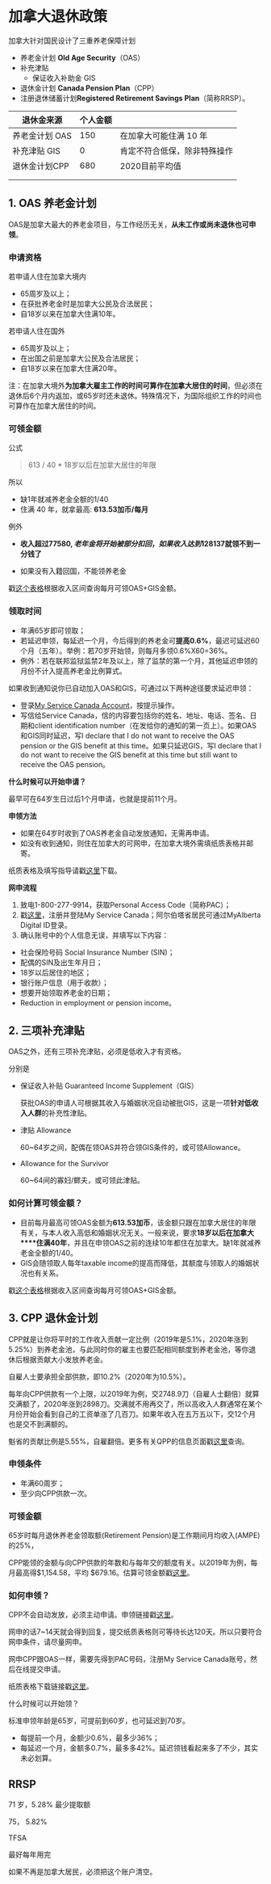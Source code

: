 # 加拿大退休政策



加拿大针对国民设计了三重养老保障计划

- 养老金计划    **Old Age Security**（OAS）    
- 补充津贴
  - 保证收入补助金 GIS
- 退休金计划    **Canada Pension Plan**（CPP）
- 注册退休储蓄计划**Registered Retirement Savings Plan**（简称RRSP）。



| 退休金来源     | 个人金额 |                              |
| -------------- | -------- | ---------------------------- |
| 养老金计划 OAS | 150      | 在加拿大可能住满 10 年       |
| 补充津贴 GIS   | 0        | 肯定不符合低保，除非特殊操作 |
| 退休金计划CPP  | 680      | 2020目前平均值               |
|                |          |                              |
|                |          |                              |



## 1. OAS 养老金计划



OAS是加拿大最大的养老金项目，与工作经历无关，**从未工作或尚未退休也可申领**。



### 申请资格

若申请人住在加拿大境内

- 65周岁及以上；
- 在获批养老金时是加拿大公民及合法居民；
- 自18岁以来在加拿大住满10年。



若申请人住在国外

- 65周岁及以上；
- 在出国之前是加拿大公民及合法居民；
- 自18岁以来在加拿大住满20年。

注：在加拿大境外**为加拿大雇主工作的时间可算作在加拿大居住的时间**，但必须在退休后6个月内返加，或65岁时还未退休。特殊情况下，为国际组织工作的时间也可算作在加拿大居住的时间。



### 可领金额



公式

> 613 / 40 * 18岁以后在加拿大居住的年限



所以

- 缺1年就减养老金全额的1/40
- 住满 40 年，就拿最高:    **613.53加币/每月**



例外

- **收入超过$77580,老年金将开始被部分扣回，如果收入达到$128137就领不到一分钱了**

- 如果没有入籍回国，不能领养老金



戳[这个表格](https://www.dealmoon.ca/exec/j?type=shopping-guide&d=629&url=https%3A%2F%2Fwww.canada.ca%2Fcontent%2Fdam%2Fcanada%2Femployment-social-development%2Fmigration%2Fdocuments%2Fassets%2Fportfolio%2Fdocs%2Fen%2Fcpp%2Foas%2Fsv-oas-jan-mar-2020.pdf)根据收入区间查询每月可领OAS+GIS金额。



### 领取时间

- 年满65岁即可领取；
- 若延迟申领，每延迟一个月，今后得到的养老金可**提高0.6%**，最迟可延迟60个月（五年）。举例：若70岁开始领，则每月多领0.6%X60=36%。
- 例外：若在联邦监狱监禁2年及以上，除了监禁的第一个月，其他延迟申领的月份不计入提高养老金比例算式。

如果收到通知说你已自动加入OAS和GIS，可通过以下两种途径要求延迟申领：

- 登录[My Service Canada Account](https://www.dealmoon.ca/exec/j?type=shopping-guide&d=629&url=https%3A%2F%2Fwww.canada.ca%2Fen%2Femployment-social-development%2Fservices%2Fmy-account%2Fhow-to-access.html)，按提示操作。
- 写信给Service Canada，信的内容要包括你的姓名、地址、电话、签名、日期和client identification number（在发给你的通知的第一页上）。如果OAS和GIS同时延迟，写I declare that I do not want to receive the OAS pension or the GIS benefit at this time。如果只延迟GIS，写I declare that I do not want to receive the GIS benefit at this time but still want to receive the OAS pension。





**什么时候可以开始申请？**

最早可在64岁生日过后1个月申请，也就是提前11个月。



**申领方法**

- 如果在64岁时收到了OAS养老金自动发放通知，无需再申请。
- 如没有收到通知，则住在加拿大的可网申，在加拿大境外需填纸质表格并邮寄。

纸质表格及填写指导请戳[这里](https://www.dealmoon.ca/exec/j?type=shopping-guide&d=629&url=https%3A%2F%2Fcatalogue.servicecanada.gc.ca%2Fcontent%2FEForms%2Fen%2FDetail.html%3FForm%3DISP3550)下载。



**网申流程**

1. 致电1-800-277-9914，获取Personal Access Code（简称PAC）；
2. 戳[这里](https://www.dealmoon.ca/exec/j?type=shopping-guide&d=629&url=https%3A%2F%2Fwww.canada.ca%2Fen%2Femployment-social-development%2Fservices%2Fmy-account%2Faccess.html)，注册并登陆My Service Canada；阿尔伯塔省居民可通过MyAlberta Digital ID登录。
3. 确认账号中的个人信息无误，并填写以下内容：

- 社会保险号码 Social Insurance Number (SIN)；
- 配偶的SIN及出生年月日；
- 18岁以后居住的地区；
- 银行账户信息（用于收款）；
- 想要开始领取养老金的日期；
- Reduction in employment or pension income。



## 2. 三项补充津贴



OAS之外，还有三项补充津贴，必须是低收入才有资格。

分别是

- 保证收入补贴 Guaranteed Income Supplement（GIS）

  获批OAS的申请人可根据其收入与婚姻状况自动被批GIS，这是一项**针对低收入人群**的补充性津贴。

- 津贴 Allowance 

  60~64岁之间，配偶在领OAS并符合领GIS条件的，或可领Allowance。

- Allowance for the Survivor

  60~64间的寡妇/鳏夫，或可领此津贴。



### 如何计算可领金额？

- 目前每月最高可领OAS金额为**613.53加币**，该金额只跟在加拿大居住的年限有关，与本人收入高低和婚姻状况无关。一般来说，要求**18岁以后在加拿大****住满40年**，并且在申领OAS之前的连续10年都住在加拿大。缺1年就减养老金全额的1/40。
- GIS会随领取人每年taxable income的提高而降低，其额度与领取人的婚姻状况也有关系。

戳[这个表格](https://www.dealmoon.ca/exec/j?type=shopping-guide&d=629&url=https%3A%2F%2Fwww.canada.ca%2Fcontent%2Fdam%2Fcanada%2Femployment-social-development%2Fmigration%2Fdocuments%2Fassets%2Fportfolio%2Fdocs%2Fen%2Fcpp%2Foas%2Fsv-oas-jan-mar-2020.pdf)根据收入区间查询每月可领OAS+GIS金额。





## 3. CPP 退休金计划



CPP就是让你将平时的工作收入贡献一定比例（2019年是5.1%，2020年涨到5.25%）到养老金池，与此同时你的雇主也要匹配相同额度到养老金池，等你退休后根据贡献大小发放养老金。

自雇人士要承担全部供款，即10.2%（2020年为10.5%）。

每年向CPP供款有一个上限，以2019年为例，交2748.9刀（自雇人士翻倍）就算交满额了，2020年涨到2898刀。交满就不用再交了，所以高收入人群通常在某个月份开始会看到自己的工资单涨了几百刀。如果年收入在五万五以下，交12个月也是交不到满额的。



魁省的贡献比例是5.55%，自雇翻倍。更多有关QPP的信息页面戳[这里](https://www.dealmoon.ca/exec/j?type=shopping-guide&d=629&url=https%3A%2F%2Fwww.rrq.gouv.qc.ca%2Fen%2Fprogrammes%2Fregime_rentes%2FPages%2Fregime_rentes.aspx)查询。

### 申领条件

- 年满60周岁；
- 至少向CPP供款一次。

###  可领金额



65岁时每月退休养老金领取额(Retirement Pension)是工作期间月均收入(AMPE)的25%，

CPP能领的金额与向CPP供款的年数和与每年交的额度有关。以2019年为例，每月最高得$1,154.58，平均 $679.16。估算可领金额戳[这里](https://www.dealmoon.ca/exec/j?type=shopping-guide&d=629&url=https%3A%2F%2Fsrv111.services.gc.ca%2FGeneralInformation%2FIndex)。



### 如何申领？

CPP不会自动发放，必须主动申请。申领链接戳[这里](https://www.dealmoon.ca/exec/j?type=shopping-guide&d=629&url=https%3A%2F%2Fwww.canada.ca%2Fen%2Fservices%2Fbenefits%2Fpublicpensions%2Fcpp%2Fcpp-benefit%2Fapply.html)。

网申的话7~14天就会得到回复，提交纸质表格则可等待长达120天。所以只要符合网申条件，请尽量网申。

网申CPP跟OAS一样，需要先得到PAC号码，注册My Service Canada账号，然后在线提交申请。

纸质表格下载链接戳[这里](https://www.dealmoon.ca/exec/j?type=shopping-guide&d=629&url=https%3A%2F%2Fcatalogue.servicecanada.gc.ca%2Fcontent%2FEForms%2Fen%2FCallForm.html%3FLang%3Den%26PDF%3DISP-1000.pdf)。



什么时候可以开始领？

标准申领年龄是65岁，可提前到60岁，也可延迟到70岁。

- 每提前一个月，金额少0.6%，最多少36%；
- 每延迟一个月，金额多0.7%，最多多42%。延迟领钱看起来多了不少，其实未必划算。



## RRSP



71 岁，5.28% 最少提取额

75， 5.82%



TFSA 

最好每年用完

如果不再是加拿大居民，必须把这个账户清空。